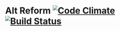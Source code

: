 # Alt Reform [![Code Climate](https://codeclimate.com/github/snags88/alt-reform/badges/gpa.svg)](https://codeclimate.com/github/snags88/alt-reform) [![Build Status](https://travis-ci.org/snags88/alt-reform.svg?branch=master)](https://travis-ci.org/snags88/alt-reform)

